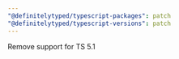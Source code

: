 ```yaml
---
"@definitelytyped/typescript-packages": patch
"@definitelytyped/typescript-versions": patch
---
```


Remove support for TS 5.1
